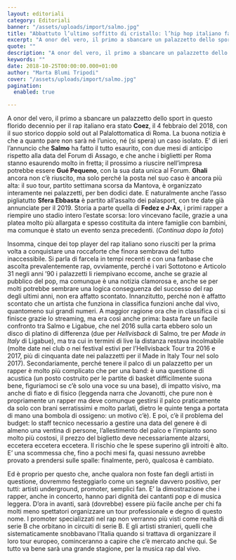 ```yaml
---
layout: editoriali
category: Editoriali
banner: "/assets/uploads/import/salmo.jpg"
title: "Abbattuto l’ultimo soffitto di cristallo: l’hip hop italiano fa sold out nei palazzetti"
excerpt: "A onor del vero, il primo a sbancare un palazzetto dello sport in questo florido decennio per il rap italiano era stato Coez, il 4 febbraio del 2018, con il suo storico doppio sold out al Palalottomatica di Roma. La buona notizia è che a quanto pare non sarà né l’unico, né (si spera) un [&hellip"
quote: ""
description: "A onor del vero, il primo a sbancare un palazzetto dello sport in questo florido decennio per il rap italiano era stato Coez, il 4 febbraio del 2018, con il suo storico doppio sold out al Palalottomatica di Roma. La buona notizia è che a quanto pare non sarà né l’unico, né (si spera) un [&hellip"
keywords: ""
date: 2018-10-25T00:00:00.000+01:00
author: "Marta Blumi Tripodi"
cover: "/assets/uploads/import/salmo.jpg"
pagination:
  enabled: true

---
```


A onor del vero, il primo a sbancare un palazzetto dello sport in questo florido decennio per il rap italiano era stato **Coez**, il 4 febbraio del 2018, con il suo storico doppio sold out al Palalottomatica di Roma. La buona notizia è che a quanto pare non sarà né l’unico, né (si spera) un caso isolato. E’ di ieri l’annuncio che **Salmo** ha fatto il tutto esaurito, con due mesi di anticipo rispetto alla data del Forum di Assago, e che anche i biglietti per Roma stanno esaurendo molto in fretta; il prossimo a riuscire nell’impresa potrebbe essere **Gué Pequeno**, con la sua data unica al Forum. **Ghali** ancora non c’è riuscito, ma solo perché la posta nel suo caso è ancora più alta: il suo tour, partito settimana scorsa da Mantova, è organizzato interamente nei palazzetti, per ben dodici date. E naturalmente anche l’asso pigliatutto **Sfera Ebbasta** è partito all’assalto dei palasport, con tre date già annunciate per il 2019\. Storia a parte quella di **Fedez e J-Ax**, i primi rapper a riempire uno stadio intero l’estate scorsa: loro vincevano facile, grazie a una platea molto più allargata e spesso costituita da intere famiglie con bambini, ma comunque è stato un evento senza precedenti. (_Continua dopo la foto_)

Insomma, cinque dei top player del rap italiano sono riusciti per la prima volta a conquistare una roccaforte che finora sembrava del tutto inaccessibile. Si parla di farcela in tempi recenti e con una fanbase che ascolta prevalentemente rap, ovviamente, perché i vari Sottotono e Articolo 31 negli anni ’90 i palazzetti li riempivano eccome, anche se grazie al pubblico del pop, ma comunque è una notizia clamorosa e, anche se per molti potrebbe sembrare una logica conseguenza del successo del rap degli ultimi anni, non era affatto scontato. Innanzitutto, perché non è affatto scontato che un artista che funziona in classifica funzioni anche dal vivo, quantomeno sui grandi numeri. A maggior ragione ora che in classifica ci si finisce grazie lo streaming, ma era così anche prima: basta fare un facile confronto tra Salmo e Ligabue, che nel 2016 sulla carta ebbero solo un disco di platino di differenza (due per _Hellvisback_ di Salmo, tre per _Made in Italy_ di Ligabue), ma tra cui in termini di live la distanza restava incolmabile (molte date nei club o nei festival estivi per l’Hellvisback Tour tra 2016 e 2017, più di cinquanta date nei palazzetti per il Made in Italy Tour nel solo 2017). Secondariamente, perché tenere il palco di un palazzetto per un rapper è molto più complicato che per una band: è una questione di acustica (un posto costruito per le partite di basket difficilmente suona bene, figuriamoci se c’è solo una voce su una base), di impatto visivo, ma anche di fiato e di fisico (leggenda narra che Jovanotti, che pure non è propriamente un rapper ma deve comunque gestirsi il palco praticamente da solo con brani serratissimi e molto parlati, dietro le quinte tenga a portata di mano una bombola di ossigeno: un motivo c’è). E poi, c’è il problema del budget: lo staff tecnico necessario a gestire una data del genere è di almeno una ventina di persone, l’allestimento del palco e l’impianto sono molto più costosi, il prezzo del biglietto deve necessariamente alzarsi, eccetera eccetera eccetera. Il rischio che le spese superino gli introiti è alto. E’ una scommessa che, fino a pochi mesi fa, quasi nessuno avrebbe provato a prendersi sulle spalle: finalmente, però, qualcosa è cambiato.

Ed è proprio per questo che, anche qualora non foste fan degli artisti in questione, dovremmo festeggiarlo come un segnale davvero positivo, per tutti: artisti underground, promoter, semplici fan. E’ la dimostrazione che i rapper, anche in concerto, hanno pari dignità dei cantanti pop e di musica leggera. D’ora in avanti, sarà (dovrebbe) essere più facile anche per chi fa molti meno spettatori organizzare un tour professionale e degno di questo nome. I promoter specializzati nel rap non verranno più visti come realtà di serie B che orbitano in circuiti di serie B. E gli artisti stranieri, quelli che sistematicamente snobbavano l’Italia quando si trattava di organizzare il loro tour europeo, cominceranno a capire che c’è mercato anche qui. Se tutto va bene sarà una grande stagione, per la musica rap dal vivo.